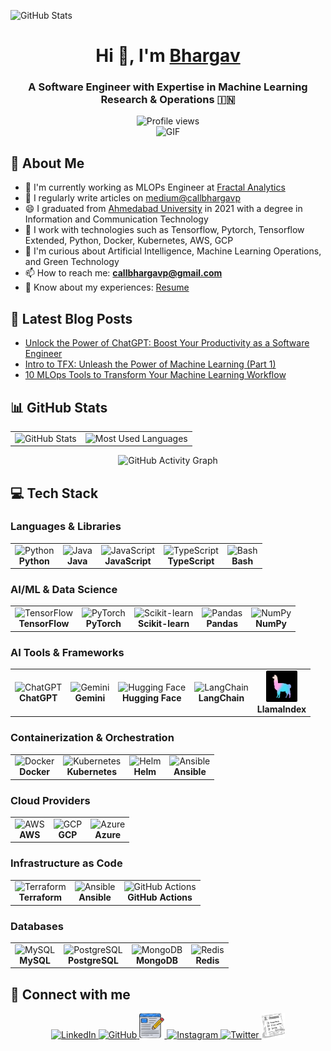![GitHub Stats](https://github-readme-stats.vercel.app/api?username=Engineer1999&include_all_commits=true)

<h1 align="center">Hi 👋, I'm <a href="https://linkedin.com/in/bhargav-p-patel" target="blank">Bhargav</a></h1>
<h3 align="center">A Software Engineer with Expertise in Machine Learning Research & Operations &#127470;&#127475;</h3>

<div align="center">
  <img src="https://komarev.com/ghpvc/?username=Engineer1999&color=0e75b6&style=flat" alt="Profile views">
</div>

<div align="center">
  <img src="https://media.giphy.com/media/3ogwFGEHrVxusDbDjO/giphy.gif" width="600" alt="GIF">
</div>

## 🚀 About Me

- 🔭 I'm currently working as MLOPs Engineer at [Fractal Analytics](https://fractal.ai/)
- 📝 I regularly write articles on [medium@callbhargavp](https://medium.com/@callbhargavp)
- 😄 I graduated from [Ahmedabad University](https://ahduni.edu.in/) in 2021 with a degree in Information and Communication Technology
- 🌱 I work with technologies such as Tensorflow, Pytorch, Tensorflow Extended, Python, Docker, Kubernetes, AWS, GCP
- 🌱 I'm curious about Artificial Intelligence, Machine Learning Operations, and Green Technology
- 📫 How to reach me: **callbhargavp@gmail.com**
- 📄 Know about my experiences: <a href="https://github.com/Engineer1999/Engineer1999/blob/main/Resume/Bhargav_Patel_Software_Engineer_Resume.pdf" target="blank">Resume</a>


## 📝 Latest Blog Posts

- [Unlock the Power of ChatGPT: Boost Your Productivity as a Software Engineer](https://medium.com/@callbhargavp/unlock-the-power-of-chatgpt-boost-your-productivity-as-a-software-engineer-89c3c206c324)
- [Intro to TFX: Unleash the Power of Machine Learning (Part 1)](https://medium.com/@callbhargavp/intro-to-tfx-unleash-the-power-of-machine-learning-part-1-309c9c43b06b)
- [10 MLOps Tools to Transform Your Machine Learning Workflow](https://medium.com/@callbhargavp/10-mlops-tools-to-transform-your-machine-learning-workflow-4a0e4f7bb264)

## 📊 GitHub Stats

<div align="center">
  <table>
    <tr>
      <td>
        <img src="https://github-readme-stats.vercel.app/api?username=Engineer1999&show_icons=true&count_private=true&hide_border=true" alt="GitHub Stats" />
      </td>
      <td>
        <img src="https://github-readme-stats.vercel.app/api/top-langs/?username=Engineer1999&layout=compact&hide_border=true" alt="Most Used Languages" />
      </td>
    </tr>
  </table>
  
  <img src="https://github-readme-activity-graph.vercel.app/graph?username=Engineer1999&bg_color=ffffff&color=000000&line=0891b2&point=000000&area=true&hide_border=true" alt="GitHub Activity Graph" />
</div>

## 💻 Tech Stack

### Languages & Libraries

<div align="center">
  <table>
    <tr>
      <td align="center">
        <img src="https://techstack-generator.vercel.app/python-icon.svg" alt="Python" width="50" height="50"/><br>
        <strong>Python</strong>
      </td>
      <td align="center">
        <img src="https://skillicons.dev/icons?i=java" alt="Java" width="50" height="50"/><br>
        <strong>Java</strong>
      </td>
      <td align="center">
        <img src="https://skillicons.dev/icons?i=javascript" alt="JavaScript" width="50" height="50"/><br>
        <strong>JavaScript</strong>
      </td>
      <td align="center">
        <img src="https://skillicons.dev/icons?i=typescript" alt="TypeScript" width="50" height="50"/><br>
        <strong>TypeScript</strong>
      </td>
      <td align="center">
        <img src="https://skillicons.dev/icons?i=bash" alt="Bash" width="50" height="50"/><br>
        <strong>Bash</strong>
      </td>
    </tr>
  </table>
</div>

### AI/ML & Data Science

<div align="center">
  <table>
    <tr>
      <td align="center">
        <img src="https://cdn.worldvectorlogo.com/logos/tensorflow-2.svg" alt="TensorFlow" width="50" height="50"/><br>
        <strong>TensorFlow</strong>
      </td>
      <td align="center">
        <img src="https://skillicons.dev/icons?i=pytorch" alt="PyTorch" width="50" height="50"/><br>
        <strong>PyTorch</strong>
      </td>
      <td align="center">
        <img src="https://cdn.worldvectorlogo.com/logos/scikit-learn.svg" alt="Scikit-learn" width="50" height="50"/><br>
        <strong>Scikit-learn</strong>
      </td>
      <td align="center">
        <img src="https://cdn.worldvectorlogo.com/logos/pandas-1.svg" alt="Pandas" width="50" height="50"/><br>
        <strong>Pandas</strong>
      </td>
      <td align="center">
        <img src="https://cdn.worldvectorlogo.com/logos/numpy-1.svg" alt="NumPy" width="50" height="50"/><br>
        <strong>NumPy</strong>
      </td>
    </tr>
  </table>
</div>

### AI Tools & Frameworks

<div align="center">
  <table>
    <tr>
      <td align="center">
        <img src="https://upload.wikimedia.org/wikipedia/commons/0/04/ChatGPT_logo.svg" alt="ChatGPT" width="50" height="50"/><br>
        <strong>ChatGPT</strong>
      </td>
      <td align="center">
        <img src="https://upload.wikimedia.org/wikipedia/commons/8/8a/Google_Gemini_logo.svg" alt="Gemini" width="50" height="50"/><br>
        <strong>Gemini</strong>
      </td>
      <td align="center">
        <img src="https://huggingface.co/front/assets/huggingface_logo-noborder.svg" alt="Hugging Face" width="50" height="50"/><br>
        <strong>Hugging Face</strong>
      </td>
      <td align="center">
        <img src="https://upload.wikimedia.org/wikipedia/commons/3/3f/LangChain_logo.png" alt="LangChain" width="50" height="50"/><br>
        <strong>LangChain</strong>
      </td>
      <td align="center">
        <img src="https://github.com/run-llama/logos/blob/main/LlamaLogo%20Square.png" alt="LlamaIndex" width="50" height="50"/><br>
        <strong>LlamaIndex</strong>
      </td>
    </tr>
  </table>
</div>

### Containerization & Orchestration

<div align="center">
  <table>
    <tr>
      <td align="center">
        <img src="https://techstack-generator.vercel.app/docker-icon.svg" alt="Docker" width="50" height="50"/><br>
        <strong>Docker</strong>
      </td>
      <td align="center">
        <img src="https://techstack-generator.vercel.app/kubernetes-icon.svg" alt="Kubernetes" width="50" height="50"/><br>
        <strong>Kubernetes</strong>
      </td>
      <td align="center">
        <img src="https://helm.sh/img/helm.svg" alt="Helm" width="50" height="50"/><br>
        <strong>Helm</strong>
      </td>
      <td align="center">
        <img src="https://skillicons.dev/icons?i=ansible" alt="Ansible" width="50" height="50"/><br>
        <strong>Ansible</strong>
      </td>
    </tr>
  </table>
</div>

### Cloud Providers

<div align="center">
  <table>
    <tr>
      <td align="center">
        <img src="https://techstack-generator.vercel.app/aws-icon.svg" alt="AWS" width="50" height="50"/><br>
        <strong>AWS</strong>
      </td>
      <td align="center">
        <img src="https://skillicons.dev/icons?i=gcp" alt="GCP" width="50" height="50"/><br>
        <strong>GCP</strong>
      </td>
      <td align="center">
        <img src="https://skillicons.dev/icons?i=azure" alt="Azure" width="50" height="50"/><br>
        <strong>Azure</strong>
      </td>
    </tr>
  </table>
</div>

### Infrastructure as Code

<div align="center">
  <table>
    <tr>
      <td align="center">
        <img src="https://skillicons.dev/icons?i=terraform" alt="Terraform" width="50" height="50"/><br>
        <strong>Terraform</strong>
      </td>
      <td align="center">
        <img src="https://skillicons.dev/icons?i=ansible" alt="Ansible" width="50" height="50"/><br>
        <strong>Ansible</strong>
      </td>
      <td align="center">
        <img src="https://skillicons.dev/icons?i=github" alt="GitHub Actions" width="50" height="50"/><br>
        <strong>GitHub Actions</strong>
      </td>
    </tr>
  </table>
</div>

### Databases

<div align="center">
  <table>
    <tr>
      <td align="center">
        <img src="https://techstack-generator.vercel.app/mysql-icon.svg" alt="MySQL" width="50" height="50"/><br>
        <strong>MySQL</strong>
      </td>
      <td align="center">
        <img src="https://skillicons.dev/icons?i=postgresql" alt="PostgreSQL" width="50" height="50"/><br>
        <strong>PostgreSQL</strong>
      </td>
      <td align="center">
        <img src="https://skillicons.dev/icons?i=mongodb" alt="MongoDB" width="50" height="50"/><br>
        <strong>MongoDB</strong>
      </td>
      <td align="center">
        <img src="https://skillicons.dev/icons?i=redis" alt="Redis" width="50" height="50"/><br>
        <strong>Redis</strong>
      </td>
    </tr>
  </table>
</div>

## 🤝 Connect with me

<div align="center">
  <a href="https://linkedin.com/in/bhargav-p-patel/" target="_blank">
    <img src="https://img.icons8.com/fluent/48/000000/linkedin.png" alt="LinkedIn" height="40" width="40" />
  </a>
  <a href="https://github.com/Engineer1999" target="_blank">
    <img src="https://img.icons8.com/fluent/48/000000/github.png" alt="GitHub" height="40" width="40" />
  </a>
  <a href="https://medium.com/@callbhargavp" target="_blank">
    <img src="https://github.com/Engineer1999/Engineer1999/blob/main/Images/external-blog-online-services-sketchy-sketchy-juicy-fish.png" height="40" alt="Medium" />
  </a>
  <a href="https://www.instagram.com/bhargav.p.patel/" target="_blank">
    <img src="https://img.icons8.com/fluent/48/000000/instagram-new.png" alt="Instagram" height="40" width="40" />
  </a>
  <a href="https://twitter.com/Bhargav_P28" target="_blank">
    <img src="https://img.icons8.com/fluent/48/000000/twitter.png" alt="Twitter" height="40" width="40" />
  </a>
  <a href="https://github.com/Engineer1999/Engineer1999/blob/main/Resume/Bhargav_Patel_Software_Engineer_Resume.pdf" target="_blank">
    <img src="https://github.com/Engineer1999/Engineer1999/blob/main/Images/resume_sketch.jpg" height="40" alt="Resume" />
  </a>
</div>
